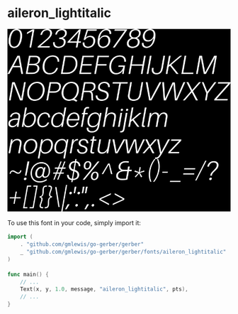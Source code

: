 # aileron_lightitalic

![aileron_lightitalic](aileron_lightitalic.png)

To use this font in your code, simply import it:

```go
import (
	. "github.com/gmlewis/go-gerber/gerber"
	_ "github.com/gmlewis/go-gerber/gerber/fonts/aileron_lightitalic"
)

func main() {
	// ...
	Text(x, y, 1.0, message, "aileron_lightitalic", pts),
	// ...
}
```
